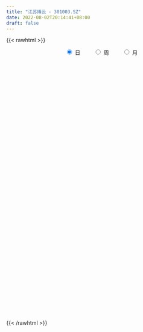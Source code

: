 ```yaml
---
title: "江苏博云 - 301003.SZ"
date: 2022-08-02T20:14:41+08:00
draft: false
---
```

{{< rawhtml >}}
    <div style="text-align: center">
        <label style="padding: 1rem;"><input style="margin-right: .5rem" type="radio" name="period" value="D" checked onclick="period_change(this)">日</label>
        <label style="padding: 1rem;"><input style="margin-right: .5rem" type="radio" name="period" value="W" onclick="period_change(this)">周</label>
        <label style="padding: 1rem;"><input style="margin-right: .5rem" type="radio" name="period" value="M" onclick="period_change(this)">月</label>
    </div>
    <div id="chart" style="height: 700px;"></div> 
    <script type="text/javascript">
        const D_v = [68048.82,55774.84,46748.32,26848.11,23904.28,15280.96,17323.05,13739.06,14400.01,17599.07,12052.42,9775.0,8643.61,8509.23,14296.21,10858.06,6555.81,6035.15,6022.0,17429.61,9262.7,9474.81,7866.8,5680.04,11433.07,8903.13,7927.07,5578.02,8194.66,6256.52,6926.12,8184.42,8102.0,3867.05,6243.0,4802.67,6516.0,7563.0,7264.0,7521.0,6423.18,4200.0,4693.62,7003.95,6350.19,5017.01,11311.0,6375.01,9511.39,8740.31,14578.21,9973.0,6190.47,13614.5,16959.85,12963.72,13368.54,10709.0,20783.96,12132.63,10370.0,12093.0,7874.23,8091.0,5479.54,7302.67,3998.0,4330.54,4611.25,5078.0,4548.0,6472.01,5453.21,5060.0,5892.94,3018.18,7056.07,6718.4,2860.76,2928.04,1938.1,4796.08,1711.17,2503.0,1490.0,1849.99,1441.0,2088.0,1828.0,2473.0,1556.9,1732.0,1214.0,1980.0,1862.0,1398.0,1307.0,2221.0,2838.44,4427.0,1740.0,2023.58,2585.0,1679.0,2027.0,2515.25,2091.0,4021.23,3063.01,6675.32,3712.23,7295.38,6150.78,2821.93,2797.0,4259.96,2697.7,5607.29,6272.81,5936.82,11753.83,7059.29,6342.03,6117.68,8020.92,53995.58,31765.09,20866.62,26563.55,36320.6,15738.23,13030.93,7181.04,7194.0,11760.58,9991.62,9526.52,4282.48,3529.48,5035.73,7051.02,2584.0,1912.46,2735.35,3180.0,4175.29,11915.19,7123.51,7186.61,5890.79,3933.34,5385.34,4396.05,9373.38,7835.0,7148.78,6065.0,4264.04,5836.45,3380.0,2629.38,5617.58,2302.04,3326.0,2920.38,5231.2,4395.0,4926.14,2990.96,4015.82,5179.38,3550.0,4738.0,5205.96,4957.79,8740.01,9687.01,8557.0,16048.82,13505.02,20475.81,48779.83,38398.39,30016.77,17571.9,10137.38,11762.0,12795.76,15352.0,12827.86,8279.66,7998.86,10046.54,15290.59,11512.18,9882.0,9517.5,7289.52,18628.0,16878.9,12391.0,26121.02,63231.28,84835.61,120646.17,96083.0,84783.46,159484.22,122853.27,108305.57,107132.94,76882.21,68765.79,64303.92,55890.45,64610.93,61687.58,54801.51,43082.1,43138.57,44547.21,48548.76,38318.76,44459.12,53025.97,32828.47,74550.89,82677.74,84929.61,64391.41,44165.98,35288.55,27506.18,30014.01,36825.21,24197.8,48543.96,30375.26,23549.05,23207.46,17128.75,30511.72,35219.19,28493.29,31424.3,33612.71,31873.86,18324.83,18690.7,18549.8,19961.02,22096.23,18817.8,21824.49,27157.37,23803.99,22278.25,62387.77,77279.54,41724.5,31078.26,49466.95,54020.54,30314.2,28137.15,18998.72,17802.43,16345.42,14124.31,19488.67,14930.2,10854.37,12348.08,22990.82,17057.6,26252.34,22936.15,18561.93,19004.2,12659.83,16845.5,13250.25,25383.76,17335.91,20164.04,22666.4]
const D_histogram = [0.0,0.1123190883,-0.3454539233,-0.669257919,-1.046308116,-1.2578067294,-1.2616040087,-1.25084446,-1.1195458742,-1.1703830978,-1.2151752122,-1.1189580984,-0.9815250251,-0.776639067,-0.4912202193,-0.3382842629,-0.2507432647,-0.1143961427,0.0022588913,0.1770321045,0.2695390687,0.3350137419,0.2970244578,0.3352611356,0.4114862689,0.4465995182,0.405222802,0.4256391369,0.4227571795,0.4114797746,0.4233115491,0.3338090376,0.2089739223,0.1484710409,0.0609241928,0.0444783417,0.0784633748,0.0412652147,0.0391642954,0.046318984,-0.0541629873,-0.0578126697,-0.0661788538,0.085823197,0.1987127561,0.304329135,0.4699942194,0.5512219315,0.676757936,0.7313211642,0.6398700586,0.5087370467,0.3999283607,0.4394544007,0.4769827116,0.487868266,0.5193008426,0.4095326921,0.5255991509,0.5155559569,0.4781515845,0.3057678958,0.2230474433,0.0542116928,-0.05712593,-0.1889994469,-0.2504576489,-0.2461193657,-0.1982930545,-0.1437715966,-0.120769356,-0.1407894902,-0.0938692267,-0.0238303021,-0.0092886611,-0.0111274692,-0.0703365416,-0.2624337679,-0.3797357173,-0.4182538909,-0.415906628,-0.4943344885,-0.4968990639,-0.5393535819,-0.4999708958,-0.3661850182,-0.2630088558,-0.2291380257,-0.1359369561,-0.0260791841,0.0259778895,0.0511438347,0.100138792,0.1733980354,0.1599890579,0.1519468192,0.1645743876,0.150829736,0.1005105812,-0.1062556582,-0.2079075251,-0.2263859383,-0.2588949172,-0.2155789484,-0.1558728432,-0.0733521059,0.0135661222,0.1669381954,0.298658557,0.4398548216,0.5237029481,0.640683957,0.5793864372,0.5531062646,0.449973917,0.4383463488,0.4160359362,0.4491541763,0.4580946518,0.4790861566,0.5322420885,0.4624359437,0.4024042361,0.3922102385,0.3465236413,0.8066918664,0.9676453109,0.8429836234,0.8642822183,0.5253413322,0.1903307979,-0.1187064985,-0.3113923309,-0.4414005131,-0.4809062621,-0.4726451563,-0.5799429683,-0.6206217711,-0.6070636241,-0.624570121,-0.7096220483,-0.6975552906,-0.6217445825,-0.5468280404,-0.4502639725,-0.3371475173,-0.1288347644,0.0213050502,0.1621637734,0.205212321,0.23911414,0.2177357166,0.2299798604,0.2831917781,0.2839799282,0.3175916829,0.2620771224,0.192579704,0.0492374423,-0.0864004258,-0.1875658618,-0.4317870477,-0.5253334914,-0.6025780416,-0.5263360428,-0.3260562751,-0.1362836116,0.0481148268,0.1778871891,0.1660189306,0.2417535901,0.2670430112,0.2619708592,0.2707226525,0.2870632118,0.3749342885,0.445380689,0.481690488,0.4463777657,0.475497229,0.3298784727,0.3432713234,0.4203835701,0.3007752896,0.1234395337,0.0063664038,-0.1504137628,-0.1952465275,-0.2596532282,-0.3329985614,-0.5151944536,-0.6425714369,-0.5723702048,-0.3436920471,-0.1136799887,0.053039136,0.1233636493,0.1395130159,0.2086102714,0.2066028483,0.0294746987,0.0970560032,0.9096713222,1.9831288756,-0.136259242,-1.6163547638,-2.4619568027,-2.3691736302,-2.5702910987,-2.3182728027,-1.9407748779,-1.5178633449,-1.3334483582,-1.2138872668,-1.1461343555,-1.2164542241,-1.3732383736,-1.3156827018,-1.414809986,-1.4869357325,-1.3818050671,-1.3447101553,-1.0976968506,-0.7748682778,-0.5626288563,-0.2827675418,0.094374634,0.4269893845,0.7196675638,0.8841774861,0.9672875763,0.9781383536,0.9696181515,0.9350679257,0.8979224424,0.8845780482,0.7310345487,0.6478858343,0.5626017365,0.5219255066,0.4807952401,0.5023438132,0.5366530014,0.5816822005,0.632296925,0.6121186783,0.5619094661,0.4801888851,0.4552973822,0.4573579106,0.4649501962,0.445195839,0.4446980691,0.4527297854,0.4927344919,0.5157357331,0.4720914649,0.5723200437,0.6891582078,0.7002213291,0.6900358809,0.6865532767,0.709502191,0.6370695448,0.5735689834,0.4602525069,0.3378343775,0.2415241183,0.1756486765,0.0610645425,-0.062227329,-0.0956654966,-0.0861304178,-0.052516783,0.0066717943,0.0781341042,0.1246471472,0.1177003715,0.1130798073,0.0703348016,0.0932047907,0.1117554842,0.1487079377,0.1374823164,0.1550469775,0.0528128772]
const D_fast = [0.0,0.1403988604,-0.403737632,-0.8948561074,-1.5334833334,-2.0594336292,-2.3786319107,-2.680583477,-2.8291713597,-3.1726043577,-3.5211902752,-3.704712686,-3.812660869,-3.8019346777,-3.6393208847,-3.5709559941,-3.5461008121,-3.4383527258,-3.321132969,-3.1021017296,-2.9422099982,-2.7929818896,-2.7567150592,-2.6346630975,-2.455566397,-2.3088032682,-2.2488742839,-2.1220481647,-2.0192408273,-1.9276482885,-1.8099886267,-1.8160388788,-1.8886305136,-1.9120156347,-1.9843314346,-1.9896577003,-1.9360568235,-1.9629386799,-1.9552485254,-1.9365140907,-2.0505368089,-2.0686396587,-2.0935505563,-1.9200927062,-1.7575249581,-1.5758262955,-1.2926626561,-1.0736294612,-0.7789039727,-0.5415104535,-0.4729940444,-0.4769427947,-0.4857693905,-0.3363797503,-0.1796057615,-0.0467531405,0.1145046467,0.1071196693,0.3545859157,0.473431711,0.5555652347,0.4596235199,0.4326649283,0.2773821009,0.1517629957,-0.027360383,-0.1514329972,-0.2086245554,-0.2103715078,-0.1917929491,-0.1989830475,-0.2542005542,-0.2307475974,-0.1666662483,-0.1544467726,-0.159067448,-0.2358606558,-0.493566324,-0.7058022028,-0.8488838491,-0.9505132433,-1.1525247259,-1.2793140673,-1.4566069807,-1.5422170185,-1.4999773955,-1.4625534471,-1.4859671234,-1.4267502929,-1.3234123169,-1.2648607709,-1.226908867,-1.1528792117,-1.0362704594,-1.0096821724,-0.9797377063,-0.9259665411,-0.9020037587,-0.9271952682,-1.1605254221,-1.3141541703,-1.389229068,-1.4864617763,-1.4970405445,-1.4763026502,-1.4121199393,-1.3218101807,-1.1267035587,-0.9203185578,-0.6691585878,-0.4543847243,-0.1772327261,-0.0936836367,0.0183127569,0.0276738886,0.1256329075,0.207331479,0.3527382631,0.4762024016,0.6169654456,0.8031818995,0.8489847407,0.8895540921,0.9774126541,1.0183569673,1.680198159,2.0830629312,2.1691471496,2.406516299,2.198910746,1.9114829111,1.5727689902,1.302235075,1.0618767646,0.90214445,0.7922442667,0.5399607127,0.3441264671,0.2059187081,0.0322696809,-0.2301877585,-0.3925098234,-0.4721352609,-0.5339257289,-0.5499276542,-0.5210980782,-0.3449940164,-0.1895279393,-0.0081282727,0.0862233552,0.1799037092,0.2129592149,0.2826983238,0.406708186,0.4784913181,0.5915009935,0.6015057136,0.5801532212,0.4491203201,0.2918823455,0.1438254441,-0.2083425037,-0.4332223203,-0.6611113809,-0.7164533927,-0.5976876938,-0.4419859332,-0.2455587881,-0.0713146285,-0.0416781544,0.0944949026,0.1865450766,0.2469656393,0.3233980957,0.411504458,0.5931091069,0.7749006796,0.9316331006,1.0079148197,1.1559085902,1.0927594521,1.1919701337,1.3741782729,1.3297638149,1.1832879424,1.0678064134,0.8734228061,0.7797784095,0.6504584018,0.4938634282,0.1828689226,-0.1051509199,-0.178042239,-0.0352870931,0.1663049681,0.3462838768,0.4474493024,0.498476923,0.6197267463,0.6693700353,0.4996105604,0.5914558657,1.6314890153,3.2007287876,1.0472758595,-0.8369083533,-2.2979995929,-2.7975098279,-3.6412000711,-3.9687499758,-4.0764457704,-4.0330000737,-4.1819471765,-4.3658579018,-4.5846385794,-4.959072004,-5.4591657468,-5.7305307505,-6.1833605312,-6.6272202109,-6.8675408122,-7.1666234393,-7.1940343473,-7.0649228438,-6.9933406364,-6.7841712074,-6.3834353731,-5.9440732765,-5.4714782062,-5.0859239124,-4.7609919281,-4.5056065624,-4.2717222267,-4.072505471,-3.8851703437,-3.6773702258,-3.6481550882,-3.569332344,-3.5139660077,-3.424160861,-3.3450923174,-3.197957791,-3.0294853525,-2.8390356032,-2.6303466475,-2.4974952246,-2.4072270703,-2.36890043,-2.2799675873,-2.1635675813,-2.0397377467,-1.9481931441,-1.8375163968,-1.7163022341,-1.5531139046,-1.4011787301,-1.3268001321,-1.0834915424,-0.7943638264,-0.6082453728,-0.4459218507,-0.2777661357,-0.0774416737,0.0093930663,0.0892847508,0.091031401,0.0530718659,0.0171426363,-0.0048206363,-0.1041386347,-0.2429873385,-0.3003418803,-0.3123394058,-0.2918549668,-0.2309984409,-0.1400026051,-0.0623277752,-0.0398494581,-0.0162000705,-0.0413613757,0.0048098111,0.0512993756,0.1254288135,0.1485737713,0.2049001768,0.1158692958]
const D_slow = [0.0,0.0280797721,-0.0582837087,-0.2255981885,-0.4871752175,-0.8016268998,-1.117027902,-1.429739017,-1.7096254855,-2.00222126,-2.306015063,-2.5857545876,-2.8311358439,-3.0252956107,-3.1481006655,-3.2326717312,-3.2953575474,-3.3239565831,-3.3233918602,-3.2791338341,-3.2117490669,-3.1279956315,-3.053739517,-2.9699242331,-2.8670526659,-2.7554027864,-2.6540970859,-2.5476873016,-2.4419980068,-2.3391280631,-2.2333001758,-2.1498479164,-2.0976044359,-2.0604866756,-2.0452556274,-2.034136042,-2.0145201983,-2.0042038946,-1.9944128208,-1.9828330748,-1.9963738216,-2.010826989,-2.0273717025,-2.0059159032,-1.9562377142,-1.8801554304,-1.7626568756,-1.6248513927,-1.4556619087,-1.2728316177,-1.112864103,-0.9856798413,-0.8856977512,-0.775834151,-0.6565884731,-0.5346214066,-0.4047961959,-0.3024130229,-0.1710132352,-0.0421242459,0.0774136502,0.1538556241,0.209617485,0.2231704082,0.2088889257,0.1616390639,0.0990246517,0.0374948103,-0.0120784533,-0.0480213525,-0.0782136915,-0.113411064,-0.1368783707,-0.1428359462,-0.1451581115,-0.1479399788,-0.1655241142,-0.2311325562,-0.3260664855,-0.4306299582,-0.5346066152,-0.6581902374,-0.7824150034,-0.9172533988,-1.0422461228,-1.1337923773,-1.1995445913,-1.2568290977,-1.2908133367,-1.2973331328,-1.2908386604,-1.2780527017,-1.2530180037,-1.2096684949,-1.1696712304,-1.1316845256,-1.0905409287,-1.0528334947,-1.0277058494,-1.0542697639,-1.1062466452,-1.1628431298,-1.2275668591,-1.2814615962,-1.320429807,-1.3387678334,-1.3353763029,-1.293641754,-1.2189771148,-1.1090134094,-0.9780876724,-0.8179166831,-0.6730700738,-0.5347935077,-0.4223000284,-0.3127134412,-0.2087044572,-0.0964159131,0.0181077498,0.137879289,0.2709398111,0.386548797,0.487149856,0.5852024156,0.671833326,0.8735062926,1.1154176203,1.3261635262,1.5422340807,1.6735694138,1.7211521133,1.6914754887,1.6136274059,1.5032772777,1.3830507121,1.2648894231,1.119903681,0.9647482382,0.8129823322,0.6568398019,0.4794342899,0.3050454672,0.1496093216,0.0129023115,-0.0996636816,-0.183950561,-0.216159252,-0.2108329895,-0.1702920461,-0.1189889659,-0.0592104309,-0.0047765017,0.0527184634,0.1235164079,0.19451139,0.2739093107,0.3394285913,0.3875735173,0.3998828778,0.3782827714,0.3313913059,0.223444544,0.0921111711,-0.0585333393,-0.1901173499,-0.2716314187,-0.3057023216,-0.2936736149,-0.2492018176,-0.207697085,-0.1472586875,-0.0804979347,-0.0150052199,0.0526754433,0.1244412462,0.2181748183,0.3295199906,0.4499426126,0.561537054,0.6804113613,0.7628809794,0.8486988103,0.9537947028,1.0289885252,1.0598484087,1.0614400096,1.0238365689,0.975024937,0.91011163,0.8268619896,0.6980633762,0.537420517,0.3943279658,0.308404954,0.2799849568,0.2932447408,0.3240856531,0.3589639071,0.411116475,0.462767187,0.4701358617,0.4943998625,0.7218176931,1.217599912,1.1835351015,0.7794464105,0.1639572098,-0.4283361977,-1.0709089724,-1.6504771731,-2.1356708925,-2.5151367288,-2.8484988183,-3.151970635,-3.4385042239,-3.7426177799,-4.0859273733,-4.4148480487,-4.7685505452,-5.1402844784,-5.4857357451,-5.821913284,-6.0963374966,-6.2900545661,-6.4307117801,-6.5014036656,-6.4778100071,-6.371062661,-6.19114577,-5.9701013985,-5.7282795044,-5.483744916,-5.2413403781,-5.0075733967,-4.7830927861,-4.5619482741,-4.3791896369,-4.2172181783,-4.0765677442,-3.9460863675,-3.8258875575,-3.7003016042,-3.5661383539,-3.4207178037,-3.2626435725,-3.1096139029,-2.9691365364,-2.8490893151,-2.7352649696,-2.6209254919,-2.5046879429,-2.3933889831,-2.2822144658,-2.1690320195,-2.0458483965,-1.9169144632,-1.798891597,-1.6558115861,-1.4835220342,-1.3084667019,-1.1359577317,-0.9643194125,-0.7869438647,-0.6276764785,-0.4842842327,-0.3692211059,-0.2847625116,-0.224381482,-0.1804693129,-0.1652031772,-0.1807600095,-0.2046763836,-0.2262089881,-0.2393381838,-0.2376702352,-0.2181367092,-0.1869749224,-0.1575498295,-0.1292798777,-0.1116961773,-0.0883949796,-0.0604561086,-0.0232791242,0.0110914549,0.0498531993,0.0630564186]
const D_data = [['2021-06-01', 82.0, 74.09, 73.88, 82.0],['2021-06-02', 72.04, 75.85, 70.51, 80.75],['2021-06-03', 74.0, 67.67, 67.22, 74.0],['2021-06-04', 68.0, 66.8, 66.22, 70.22],['2021-06-07', 67.0, 63.49, 63.2, 67.0],['2021-06-08', 63.01, 62.95, 62.6, 63.86],['2021-06-09', 63.0, 63.82, 62.51, 65.06],['2021-06-10', 63.45, 62.83, 62.56, 63.55],['2021-06-11', 62.98, 63.55, 62.8, 64.43],['2021-06-15', 63.5, 60.3, 60.2, 63.5],['2021-06-16', 60.4, 58.85, 58.79, 60.6],['2021-06-17', 58.5, 59.47, 58.5, 60.36],['2021-06-18', 58.9, 59.39, 58.28, 59.66],['2021-06-21', 59.15, 60.04, 59.05, 60.38],['2021-06-22', 60.09, 61.43, 60.09, 62.66],['2021-06-23', 61.42, 60.17, 60.12, 61.61],['2021-06-24', 60.0, 59.3, 59.12, 60.0],['2021-06-25', 59.0, 59.9, 59.0, 60.4],['2021-06-28', 59.38, 59.82, 59.38, 60.15],['2021-06-29', 60.49, 60.94, 60.0, 62.35],['2021-06-30', 59.74, 60.35, 59.59, 60.6],['2021-07-01', 60.0, 60.23, 59.48, 61.2],['2021-07-02', 59.86, 58.82, 58.68, 59.92],['2021-07-05', 58.32, 59.6, 58.32, 59.88],['2021-07-06', 58.94, 60.27, 58.45, 60.33],['2021-07-07', 59.72, 60.0, 59.69, 61.25],['2021-07-08', 60.01, 58.98, 58.93, 60.1],['2021-07-09', 58.84, 59.66, 58.79, 59.76],['2021-07-12', 59.6, 59.4, 58.93, 60.2],['2021-07-13', 59.56, 59.25, 58.92, 59.57],['2021-07-14', 59.3, 59.55, 58.98, 59.78],['2021-07-15', 59.5, 58.06, 57.62, 59.5],['2021-07-16', 58.07, 56.95, 56.9, 58.45],['2021-07-19', 56.95, 57.1, 56.55, 57.48],['2021-07-20', 56.79, 56.15, 55.99, 56.8],['2021-07-21', 56.5, 56.51, 56.1, 56.99],['2021-07-22', 56.37, 56.95, 56.3, 57.8],['2021-07-23', 56.91, 55.81, 55.55, 57.09],['2021-07-26', 55.81, 55.89, 54.69, 56.47],['2021-07-27', 56.69, 55.77, 55.72, 57.3],['2021-07-28', 54.88, 53.88, 52.55, 55.44],['2021-07-29', 54.37, 54.48, 54.05, 54.69],['2021-07-30', 54.5, 54.05, 53.53, 54.5],['2021-08-02', 54.05, 56.17, 53.56, 56.5],['2021-08-03', 55.8, 56.23, 55.8, 56.56],['2021-08-04', 56.23, 56.66, 56.0, 56.98],['2021-08-05', 56.3, 58.2, 56.16, 58.7],['2021-08-06', 58.44, 57.98, 57.27, 58.44],['2021-08-09', 58.05, 59.37, 58.05, 59.61],['2021-08-10', 59.38, 59.34, 58.62, 59.72],['2021-08-11', 59.49, 57.79, 57.5, 59.49],['2021-08-12', 57.44, 57.0, 56.85, 57.98],['2021-08-13', 56.72, 56.86, 56.63, 57.37],['2021-08-16', 57.31, 58.75, 56.78, 58.78],['2021-08-17', 58.75, 59.2, 57.83, 60.8],['2021-08-18', 58.79, 59.3, 58.31, 60.18],['2021-08-19', 58.85, 60.01, 58.6, 60.39],['2021-08-20', 59.8, 58.35, 57.62, 60.5],['2021-08-23', 58.3, 61.54, 58.0, 61.89],['2021-08-24', 61.4, 60.65, 60.3, 61.72],['2021-08-25', 60.4, 60.58, 59.27, 60.65],['2021-08-26', 60.58, 58.65, 58.5, 61.16],['2021-08-27', 58.66, 59.32, 58.0, 59.35],['2021-08-30', 59.32, 57.7, 57.67, 59.5],['2021-08-31', 57.73, 57.69, 57.18, 58.23],['2021-09-01', 57.69, 56.7, 56.01, 57.79],['2021-09-02', 56.59, 56.9, 56.5, 57.35],['2021-09-03', 56.65, 57.38, 56.64, 57.67],['2021-09-06', 57.38, 57.89, 57.25, 58.0],['2021-09-07', 57.9, 58.11, 57.67, 58.18],['2021-09-08', 58.1, 57.81, 57.68, 58.18],['2021-09-09', 57.81, 57.16, 56.92, 57.98],['2021-09-10', 57.14, 57.96, 57.14, 57.98],['2021-09-13', 57.63, 58.5, 57.33, 58.5],['2021-09-14', 58.49, 58.0, 57.8, 59.1],['2021-09-15', 58.28, 57.8, 57.28, 58.28],['2021-09-16', 58.17, 56.86, 56.82, 59.12],['2021-09-17', 55.56, 54.35, 54.07, 55.56],['2021-09-22', 54.01, 54.15, 53.61, 54.47],['2021-09-23', 54.15, 54.34, 54.01, 54.55],['2021-09-24', 54.48, 54.35, 54.06, 54.56],['2021-09-27', 54.6, 52.68, 52.6, 54.8],['2021-09-28', 52.61, 52.91, 52.57, 52.97],['2021-09-29', 53.72, 51.75, 51.66, 53.72],['2021-09-30', 51.91, 52.21, 51.85, 52.39],['2021-10-08', 52.75, 53.36, 52.59, 53.48],['2021-10-11', 53.35, 53.2, 52.91, 53.58],['2021-10-12', 53.1, 52.33, 52.06, 53.1],['2021-10-13', 52.2, 53.09, 52.2, 53.28],['2021-10-14', 52.96, 53.6, 52.63, 53.85],['2021-10-15', 53.5, 53.13, 53.05, 53.59],['2021-10-18', 53.13, 52.85, 52.25, 53.38],['2021-10-19', 52.77, 53.23, 52.35, 53.24],['2021-10-20', 53.23, 53.8, 52.55, 53.8],['2021-10-21', 53.7, 52.84, 52.7, 53.7],['2021-10-22', 52.99, 52.81, 52.72, 53.34],['2021-10-25', 52.6, 53.05, 52.35, 53.17],['2021-10-26', 53.0, 52.69, 52.56, 53.22],['2021-10-27', 52.21, 52.01, 51.99, 52.87],['2021-10-28', 51.89, 49.2, 49.2, 51.89],['2021-10-29', 49.23, 49.4, 49.2, 49.99],['2021-11-01', 49.39, 49.78, 49.27, 49.88],['2021-11-02', 49.68, 49.1, 49.0, 50.26],['2021-11-03', 49.14, 49.71, 48.9, 49.72],['2021-11-04', 49.6, 49.86, 49.46, 49.98],['2021-11-05', 49.99, 50.25, 49.9, 50.25],['2021-11-08', 50.0, 50.55, 49.98, 50.67],['2021-11-09', 50.36, 51.92, 50.31, 51.92],['2021-11-10', 52.13, 52.43, 51.01, 52.43],['2021-11-11', 52.69, 53.42, 52.06, 53.84],['2021-11-12', 53.16, 53.55, 52.61, 53.58],['2021-11-15', 53.5, 54.85, 53.5, 54.9],['2021-11-16', 54.85, 53.15, 53.09, 55.0],['2021-11-17', 53.11, 53.72, 53.01, 53.85],['2021-11-18', 53.93, 52.74, 52.74, 54.05],['2021-11-19', 52.75, 53.88, 52.28, 54.37],['2021-11-22', 54.3, 53.96, 53.55, 54.3],['2021-11-23', 53.79, 55.01, 53.79, 55.01],['2021-11-24', 55.88, 55.18, 54.8, 55.98],['2021-11-25', 55.4, 55.8, 54.58, 56.09],['2021-11-26', 55.01, 56.84, 55.01, 57.5],['2021-11-29', 55.62, 55.7, 55.55, 56.7],['2021-11-30', 55.45, 55.88, 55.38, 57.09],['2021-12-01', 55.9, 56.71, 55.08, 57.0],['2021-12-02', 56.7, 56.5, 55.27, 56.96],['2021-12-03', 56.59, 64.54, 56.25, 67.2],['2021-12-06', 62.99, 63.33, 61.81, 65.53],['2021-12-07', 62.59, 60.75, 60.18, 63.98],['2021-12-08', 60.84, 63.19, 57.6, 63.58],['2021-12-09', 63.88, 58.6, 58.56, 65.0],['2021-12-10', 57.87, 57.35, 57.21, 58.26],['2021-12-13', 57.13, 56.2, 55.91, 57.38],['2021-12-14', 56.02, 56.36, 56.0, 56.7],['2021-12-15', 56.6, 56.19, 56.11, 56.87],['2021-12-16', 56.25, 56.7, 55.66, 56.78],['2021-12-17', 56.5, 57.02, 56.47, 57.49],['2021-12-20', 57.08, 55.05, 55.01, 57.4],['2021-12-21', 54.73, 55.15, 54.73, 55.28],['2021-12-22', 55.14, 55.39, 55.03, 55.57],['2021-12-23', 55.38, 54.6, 54.29, 55.38],['2021-12-24', 54.94, 53.02, 52.8, 54.94],['2021-12-27', 53.51, 53.53, 53.02, 53.74],['2021-12-28', 53.56, 54.07, 53.3, 54.08],['2021-12-29', 54.02, 54.01, 53.57, 54.3],['2021-12-30', 54.02, 54.34, 53.83, 54.55],['2021-12-31', 54.13, 54.78, 54.13, 54.96],['2022-01-04', 55.35, 56.63, 55.35, 57.49],['2022-01-05', 56.54, 56.8, 56.35, 57.28],['2022-01-06', 56.63, 57.52, 56.13, 57.86],['2022-01-07', 57.6, 56.92, 56.73, 57.6],['2022-01-10', 56.92, 57.18, 56.75, 57.28],['2022-01-11', 57.1, 56.7, 56.0, 57.55],['2022-01-12', 56.75, 57.28, 56.5, 57.53],['2022-01-13', 57.29, 58.19, 56.73, 58.58],['2022-01-14', 57.8, 57.93, 57.71, 59.29],['2022-01-17', 57.77, 58.71, 57.09, 58.96],['2022-01-18', 58.53, 57.81, 57.81, 59.65],['2022-01-19', 57.75, 57.53, 57.02, 57.8],['2022-01-20', 57.53, 56.18, 55.88, 58.28],['2022-01-21', 56.03, 55.56, 55.2, 56.51],['2022-01-24', 55.6, 55.29, 54.88, 56.33],['2022-01-25', 54.92, 52.35, 52.31, 55.95],['2022-01-26', 52.5, 52.96, 52.19, 53.04],['2022-01-27', 52.8, 52.25, 52.23, 54.07],['2022-01-28', 52.33, 53.7, 52.1, 54.08],['2022-02-07', 55.29, 55.63, 54.33, 56.74],['2022-02-08', 55.63, 56.33, 55.44, 56.47],['2022-02-09', 56.33, 57.2, 56.25, 57.6],['2022-02-10', 57.35, 57.42, 56.66, 57.75],['2022-02-11', 56.98, 56.07, 56.07, 57.52],['2022-02-14', 55.98, 57.48, 55.52, 57.88],['2022-02-15', 57.49, 57.31, 56.66, 57.52],['2022-02-16', 57.62, 57.19, 57.0, 58.26],['2022-02-17', 57.32, 57.59, 57.03, 57.98],['2022-02-18', 57.24, 57.99, 57.08, 58.12],['2022-02-21', 57.8, 59.46, 57.76, 59.88],['2022-02-22', 59.2, 60.04, 58.7, 60.06],['2022-02-23', 60.0, 60.33, 59.67, 60.77],['2022-02-24', 60.05, 59.88, 58.89, 62.0],['2022-02-25', 60.98, 61.13, 60.21, 62.59],['2022-02-28', 61.94, 59.05, 58.79, 62.38],['2022-03-01', 61.6, 61.07, 60.55, 65.96],['2022-03-02', 60.99, 62.55, 60.68, 64.49],['2022-03-03', 62.0, 60.4, 60.21, 62.94],['2022-03-04', 60.63, 59.19, 59.1, 61.3],['2022-03-07', 59.2, 59.35, 58.23, 60.18],['2022-03-08', 59.5, 58.2, 57.71, 59.96],['2022-03-09', 58.06, 59.06, 57.5, 59.15],['2022-03-10', 59.8, 58.47, 58.28, 60.57],['2022-03-11', 57.55, 57.87, 55.88, 58.2],['2022-03-14', 57.15, 55.58, 55.55, 57.26],['2022-03-15', 55.68, 55.05, 54.5, 56.5],['2022-03-16', 55.65, 56.95, 54.6, 56.96],['2022-03-17', 57.5, 59.43, 57.5, 60.47],['2022-03-18', 59.9, 60.55, 59.35, 60.88],['2022-03-21', 60.6, 60.85, 60.08, 61.3],['2022-03-22', 60.99, 60.4, 60.08, 61.36],['2022-03-23', 60.12, 60.11, 59.8, 60.55],['2022-03-24', 59.8, 61.2, 59.08, 62.5],['2022-03-25', 62.66, 60.72, 59.7, 62.66],['2022-03-28', 60.0, 58.2, 57.48, 60.0],['2022-03-29', 58.25, 61.09, 58.25, 64.4],['2022-03-30', 62.19, 73.31, 60.33, 73.31],['2022-03-31', 79.0, 83.0, 76.3, 87.97],['2022-04-01', 47.5, 41.05, 40.7, 49.68],['2022-04-06', 39.77, 38.73, 37.56, 40.25],['2022-04-07', 38.3, 38.8, 36.25, 38.8],['2022-04-08', 38.11, 46.56, 37.57, 46.56],['2022-04-11', 43.0, 40.49, 37.25, 43.77],['2022-04-12', 39.89, 44.15, 38.53, 46.8],['2022-04-13', 44.09, 45.45, 43.7, 50.2],['2022-04-14', 45.6, 46.47, 42.51, 46.96],['2022-04-15', 45.12, 43.6, 43.51, 47.77],['2022-04-18', 43.6, 42.16, 41.05, 45.5],['2022-04-19', 41.39, 40.6, 39.31, 42.09],['2022-04-20', 39.75, 37.4, 37.18, 41.39],['2022-04-21', 37.2, 34.1, 34.02, 37.6],['2022-04-22', 33.71, 34.83, 33.0, 35.55],['2022-04-25', 33.54, 31.0, 31.0, 34.6],['2022-04-26', 30.94, 29.0, 28.26, 31.79],['2022-04-27', 28.77, 29.4, 27.56, 29.54],['2022-04-28', 28.98, 27.03, 26.72, 29.0],['2022-04-29', 27.59, 28.6, 27.4, 28.68],['2022-05-05', 28.6, 29.46, 27.66, 29.8],['2022-05-06', 28.98, 28.08, 27.72, 29.18],['2022-05-09', 28.18, 29.0, 27.7, 29.0],['2022-05-10', 28.5, 31.0, 28.21, 32.0],['2022-05-11', 30.5, 31.66, 30.16, 32.95],['2022-05-12', 31.22, 32.42, 30.18, 33.21],['2022-05-13', 32.2, 31.83, 31.71, 33.8],['2022-05-16', 31.64, 31.39, 31.05, 32.45],['2022-05-17', 31.2, 30.72, 30.1, 31.32],['2022-05-18', 30.72, 30.5, 30.24, 31.19],['2022-05-19', 29.88, 30.09, 29.7, 30.5],['2022-05-20', 30.21, 29.9, 29.51, 30.6],['2022-05-23', 30.15, 30.11, 29.7, 30.29],['2022-05-24', 30.37, 27.91, 27.9, 30.98],['2022-05-25', 27.89, 28.09, 27.19, 28.19],['2022-05-26', 28.07, 27.5, 27.01, 28.15],['2022-05-27', 27.56, 27.58, 27.01, 27.77],['2022-05-30', 27.6, 27.2, 27.1, 27.7],['2022-05-31', 27.3, 27.79, 26.3, 27.82],['2022-06-01', 27.8, 28.0, 27.61, 28.12],['2022-06-02', 27.94, 28.3, 27.56, 28.37],['2022-06-06', 27.8, 28.64, 27.7, 28.67],['2022-06-07', 28.55, 27.88, 27.64, 28.73],['2022-06-08', 27.89, 27.35, 26.76, 27.99],['2022-06-09', 27.17, 26.6, 26.46, 27.19],['2022-06-10', 26.49, 27.0, 26.32, 27.26],['2022-06-13', 26.99, 27.26, 26.8, 27.56],['2022-06-14', 27.11, 27.36, 26.6, 27.39],['2022-06-15', 27.41, 27.0, 27.0, 27.58],['2022-06-16', 27.1, 27.21, 26.9, 27.49],['2022-06-17', 27.26, 27.38, 26.69, 27.47],['2022-06-20', 27.44, 27.99, 27.38, 28.1],['2022-06-21', 27.96, 28.07, 27.63, 28.27],['2022-06-22', 28.18, 27.31, 27.31, 28.25],['2022-06-23', 27.32, 29.44, 27.31, 29.5],['2022-06-24', 29.3, 30.52, 28.8, 32.18],['2022-06-27', 30.9, 29.9, 29.71, 30.9],['2022-06-28', 29.9, 30.02, 29.42, 30.37],['2022-06-29', 29.86, 30.47, 29.1, 31.43],['2022-06-30', 30.11, 31.29, 29.89, 31.7],['2022-07-01', 31.0, 30.4, 30.32, 31.16],['2022-07-04', 30.38, 30.55, 29.52, 31.2],['2022-07-05', 30.5, 29.8, 29.71, 30.64],['2022-07-06', 29.8, 29.32, 29.02, 30.17],['2022-07-07', 29.34, 29.25, 29.2, 29.79],['2022-07-08', 29.57, 29.33, 29.16, 29.78],['2022-07-11', 29.01, 28.3, 28.12, 29.21],['2022-07-12', 28.45, 27.52, 27.49, 28.45],['2022-07-13', 27.56, 28.13, 27.56, 28.17],['2022-07-14', 28.36, 28.5, 27.86, 28.71],['2022-07-15', 28.49, 28.83, 28.02, 29.3],['2022-07-18', 28.86, 29.35, 28.5, 29.49],['2022-07-19', 29.27, 29.86, 29.27, 29.93],['2022-07-20', 29.83, 29.92, 29.38, 30.3],['2022-07-21', 29.79, 29.43, 29.43, 30.16],['2022-07-22', 29.55, 29.5, 29.0, 29.76],['2022-07-25', 29.48, 28.95, 28.9, 29.62],['2022-07-26', 29.13, 29.77, 28.55, 29.87],['2022-07-27', 29.63, 29.9, 29.63, 29.93],['2022-07-28', 29.91, 30.38, 29.86, 30.58],['2022-07-29', 30.37, 29.96, 29.75, 30.49],['2022-08-01', 30.09, 30.46, 29.75, 30.5],['2022-08-02', 30.74, 28.82, 28.32, 30.77]]
const W_v = [197420.09,84647.36,48070.1,46254.46,50055.92,39521.33,37663.72,28991.72,30101.8,36057.16,48993.38,67615.61,63253.82,29201.75,26162.47,27745.59,7726.9,10500.25,1849.99,9386.9,8186.0,12533.44,10829.83,19562.79,23325.05,32268.45,81535.5,131254.09,49158.17,29425.23,14587.1,32116.1,30923.11,26694.27,16795.38,21559.12,23631.13,56537.86,155242.7,62875.0,53127.83,62195.92,307225.08,340350.6800000001,483939.78,301294.39,217635.4,97485.09,339378.12,173799.93,149873.53,111352.95,133926.4,101249.34,212906.92,206604.45,95408.03,80612.14,103812.22,85475.25,42830.44]
const W_histogram = [0.0,-0.2074074074,-0.5915424712,-0.7669332766,-0.9020150383,-0.8801648739,-0.9856448731,-1.0629632999,-1.1557216822,-0.8875383512,-0.7274386831,-0.4752543676,-0.2106750821,-0.1374257834,-0.026804529,-0.1658931242,-0.2234438912,-0.3629319474,-0.3356772055,-0.2926433465,-0.247051945,-0.3988810017,-0.3937178687,-0.1331750936,0.0845416824,0.4316506469,1.1431760102,1.0929606336,1.0032313869,0.6569419739,0.5340911222,0.5807606873,0.6577982385,0.5326284603,0.3186136928,0.3293541477,0.450935176,0.7124452273,0.7221337514,0.611398595,0.6848662828,0.7081941622,-0.5688840729,-0.9858597393,-1.3801698639,-2.1072382182,-2.8378591715,-3.1615395519,-2.9334823918,-2.7273602943,-2.564464613,-2.2373510411,-1.9482690163,-1.5865244112,-1.0184467964,-0.5565475535,-0.2447706748,-0.0064974945,0.2478957935,0.4850904222,0.5958572487]
const W_fast = [0.0,-0.2592592593,-0.7912799409,-1.1584040654,-1.5189895867,-1.7171806408,-2.0690718583,-2.41213111,-2.7938199128,-2.7475211696,-2.7692811723,-2.6359104488,-2.4239999338,-2.3851070809,-2.2811869588,-2.4617488351,-2.5751605748,-2.8053816179,-2.8620461774,-2.892173155,-2.9083447397,-3.1598940469,-3.2531603811,-3.0259113793,-2.7870591827,-2.3320375565,-1.3347181906,-1.1116934089,-0.9506148088,-1.1326687284,-1.1219967995,-0.9301370626,-0.6886499518,-0.6806626148,-0.8150239592,-0.7219449674,-0.4876301451,-0.0480087869,0.142213175,0.1843276674,0.4290119259,0.6293883458,-0.7899109075,-1.4533515087,-2.1927040993,-3.4465820081,-4.8866677543,-6.0007330227,-6.5060464605,-6.9817644366,-7.4599849085,-7.692209097,-7.8901943261,-7.9250808239,-7.6116149082,-7.2888525537,-7.0382683437,-6.801619537,-6.4852523006,-6.1267850664,-5.8670539277]
const W_slow = [0.0,-0.0518518519,-0.1997374697,-0.3914707888,-0.6169745484,-0.8370157669,-1.0834269851,-1.3491678101,-1.6380982307,-1.8599828185,-2.0418424892,-2.1606560811,-2.2133248517,-2.2476812975,-2.2543824298,-2.2958557108,-2.3517166836,-2.4424496705,-2.5263689718,-2.5995298085,-2.6612927947,-2.7610130451,-2.8594425123,-2.8927362857,-2.8716008651,-2.7636882034,-2.4778942008,-2.2046540424,-1.9538461957,-1.7896107023,-1.6560879217,-1.5108977499,-1.3464481903,-1.2132910752,-1.133637652,-1.0512991151,-0.9385653211,-0.7604540142,-0.5799205764,-0.4270709276,-0.2558543569,-0.0788058164,-0.2210268346,-0.4674917694,-0.8125342354,-1.3393437899,-2.0488085828,-2.8391934708,-3.5725640687,-4.2544041423,-4.8955202955,-5.4548580558,-5.9419253099,-6.3385564127,-6.5931681118,-6.7323050002,-6.7934976689,-6.7951220425,-6.7331480941,-6.6118754886,-6.4629111764]
const W_data = [['2021-06-04', 82.0, 66.8, 66.22, 82.0],['2021-06-11', 67.0, 63.55, 62.51, 67.0],['2021-06-18', 63.5, 59.39, 58.28, 63.5],['2021-06-25', 59.15, 59.9, 59.0, 62.66],['2021-07-02', 59.38, 58.82, 58.68, 62.35],['2021-07-09', 58.32, 59.66, 58.32, 61.25],['2021-07-16', 59.6, 56.95, 56.9, 60.2],['2021-07-23', 56.95, 55.81, 55.55, 57.8],['2021-07-30', 55.81, 54.05, 52.55, 57.3],['2021-08-06', 54.05, 57.98, 53.56, 58.7],['2021-08-13', 58.05, 56.86, 56.63, 59.72],['2021-08-20', 57.31, 58.35, 56.78, 60.8],['2021-08-27', 58.3, 59.32, 58.0, 61.89],['2021-09-03', 59.32, 57.38, 56.01, 59.5],['2021-09-10', 57.38, 57.96, 56.92, 58.18],['2021-09-17', 57.63, 54.35, 54.07, 59.12],['2021-09-24', 54.01, 54.35, 53.61, 54.56],['2021-09-30', 54.6, 52.21, 51.66, 54.8],['2021-10-08', 52.75, 53.36, 52.59, 53.48],['2021-10-15', 53.35, 53.13, 52.06, 53.85],['2021-10-22', 53.13, 52.81, 52.25, 53.8],['2021-10-29', 52.6, 49.4, 49.2, 53.22],['2021-11-05', 49.39, 50.25, 48.9, 50.26],['2021-11-12', 50.0, 53.55, 49.98, 53.84],['2021-11-19', 53.5, 53.88, 52.28, 55.0],['2021-11-26', 54.3, 56.84, 53.55, 57.5],['2021-12-03', 55.62, 64.54, 55.08, 67.2],['2021-12-10', 62.99, 57.35, 57.21, 65.53],['2021-12-17', 57.13, 57.02, 55.66, 57.49],['2021-12-24', 57.08, 53.02, 52.8, 57.4],['2021-12-31', 53.51, 54.78, 53.02, 54.96],['2022-01-07', 55.35, 56.92, 55.35, 57.86],['2022-01-14', 56.92, 57.93, 56.0, 59.29],['2022-01-21', 57.77, 55.56, 55.2, 59.65],['2022-01-28', 55.6, 53.7, 52.1, 56.33],['2022-02-11', 55.29, 56.07, 54.33, 57.75],['2022-02-18', 55.98, 57.99, 55.52, 58.26],['2022-02-25', 57.8, 61.13, 57.76, 62.59],['2022-03-04', 61.94, 59.19, 58.79, 65.96],['2022-03-11', 59.2, 57.87, 55.88, 60.57],['2022-03-18', 57.15, 60.55, 54.5, 60.88],['2022-03-25', 60.6, 60.72, 59.08, 62.66],['2022-04-01', 60.0, 41.05, 40.7, 87.97],['2022-04-08', 39.77, 46.56, 36.25, 46.56],['2022-04-15', 43.0, 43.6, 37.25, 50.2],['2022-04-22', 43.6, 34.83, 33.0, 45.5],['2022-04-29', 33.54, 28.6, 26.72, 34.6],['2022-05-06', 28.6, 28.08, 27.66, 29.8],['2022-05-13', 28.18, 31.83, 27.7, 33.8],['2022-05-20', 31.64, 29.9, 29.51, 32.45],['2022-05-27', 30.15, 27.58, 27.01, 30.98],['2022-06-02', 27.6, 28.3, 26.3, 28.37],['2022-06-10', 27.8, 27.0, 26.32, 28.73],['2022-06-17', 26.99, 27.38, 26.6, 27.58],['2022-06-24', 27.44, 30.52, 27.31, 32.18],['2022-07-01', 30.9, 30.4, 29.1, 31.7],['2022-07-08', 30.38, 29.33, 29.02, 31.2],['2022-07-15', 29.01, 28.83, 27.49, 29.3],['2022-07-22', 28.86, 29.5, 28.5, 30.3],['2022-07-29', 29.48, 29.96, 28.55, 30.58],['2022-08-05', 30.09, 28.82, 28.32, 30.77]]
const M_v = [409106.32,153620.18,229490.51,87766.42,31956.33,99387.44,292558.77,106528.86,122203.92,499544.55,1463866.4200000002,808177.1399999999,688085.3899999999,395621.84,42830.44]
const M_histogram = [0.0,-0.4020512821,-0.3997603916,-0.7252617122,-1.0671073428,-0.805978907,-0.6625076948,-0.5975164067,-0.1734123262,1.6409482475,-0.7722711351,-2.2870020186,-2.8789063504,-3.1630499809,-3.2200653006]
const M_fast = [0.0,-0.5025641026,-0.60021331,-1.1070300587,-1.7156525249,-1.6560188159,-1.6781745274,-1.762562341,-1.381811342,0.8427862936,-1.7635008728,-3.849982261,-5.1616131804,-6.2365193061,-7.098550951]
const M_slow = [0.0,-0.1005128205,-0.2004529184,-0.3817683465,-0.6485451821,-0.8500399089,-1.0156668326,-1.1650459343,-1.2083990158,-0.7981619539,-0.9912297377,-1.5629802424,-2.28270683,-3.0734693252,-3.8784856504]
const M_data = [['2021-06-30', 82.0, 60.35, 58.28, 82.0],['2021-07-30', 60.0, 54.05, 52.55, 61.25],['2021-08-31', 54.05, 57.69, 53.56, 61.89],['2021-09-30', 57.69, 52.21, 51.66, 59.12],['2021-10-29', 52.75, 49.4, 49.2, 53.85],['2021-11-30', 49.39, 55.88, 48.9, 57.5],['2021-12-31', 55.9, 54.78, 52.8, 67.2],['2022-01-28', 55.35, 53.7, 52.1, 59.65],['2022-02-28', 55.29, 59.05, 54.33, 62.59],['2022-03-31', 61.6, 83.0, 54.5, 87.97],['2022-04-29', 47.5, 28.6, 26.72, 50.2],['2022-05-31', 28.6, 27.79, 26.3, 33.8],['2022-06-30', 27.8, 31.29, 26.32, 32.18],['2022-07-29', 31.0, 29.96, 27.49, 31.2],['2022-08-31', 30.09, 28.82, 28.32, 30.77]]
        const D_a = [null,null,null,null,null,null,null,null,null,null,null,null,58.28,null,null,null,null,null,null,62.35,null,null,null,58.32,null,null,null,null,60.2,null,null,null,null,null,null,null,null,null,null,null,52.55,null,null,null,null,null,null,null,null,null,null,null,null,null,null,null,null,null,61.89,null,null,null,null,null,null,56.01,null,null,null,null,null,null,null,null,59.1,null,null,null,null,null,null,null,null,51.66,null,null,null,null,null,53.85,null,null,null,null,null,null,null,null,null,null,null,null,null,48.9,null,null,null,null,null,null,null,null,null,null,null,null,null,null,null,null,null,null,null,null,null,67.2,null,null,null,null,null,null,null,null,null,null,null,null,null,null,52.8,null,null,null,null,null,null,null,null,null,null,null,null,null,null,null,59.65,null,null,null,null,null,52.19,null,null,null,null,null,null,null,null,null,null,null,null,null,null,null,null,null,null,65.96,null,null,null,null,null,null,null,null,null,54.5,null,null,null,null,null,null,null,null,null,null,null,87.97,null,null,null,null,37.25,null,null,null,47.77,null,null,null,null,null,null,null,null,26.72,null,null,null,null,null,null,null,33.8,null,null,null,null,null,null,null,null,null,null,null,26.3,null,null,null,null,null,null,null,null,null,null,null,null,null,null,null,null,32.18,null,null,null,null,null,null,null,null,null,null,null,27.49,null,null,null,null,null,null,null,null,null,null,null,30.58,null,null,null]
const W_a = [null,null,null,null,null,null,null,null,52.55,null,null,null,61.89,null,null,null,null,null,null,null,null,null,48.9,null,null,null,67.2,null,null,null,null,null,null,null,52.1,null,null,null,null,null,null,null,87.97,null,null,null,null,null,null,null,null,26.3,null,null,null,null,null,null,null,null,null]
const M_a = [null,null,null,null,null,48.9,null,null,null,87.97,null,null,null,null,null]
        const D_b = [[{ coord: ['2021-06-18', 60.2] }, { coord: ['2021-09-14', 58.32] }],[{ coord: ['2021-09-29', 53.85] }, { coord: ['2022-01-26', 51.66] }],[{ coord: ['2022-03-01', 65.96] }, { coord: ['2022-04-11', 54.5] }],[{ coord: ['2022-04-28', 32.18] }, { coord: ['2022-07-12', 26.72] }]]
const W_b = [[{ coord: ['2021-07-30', 61.89] }, { coord: ['2022-04-01', 52.55] }]]
const M_b = []
    </script>
{{< /rawhtml >}}